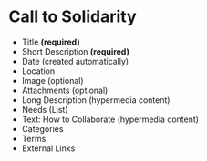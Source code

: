 # Call to Solidarity

- Title **(required)**
- Short Description **(required)**
- Date (created automatically)
- Location
- Image (optional)
- Attachments (optional)
- Long Description (hypermedia content)
- Needs (List)
- Text: How to Collaborate (hypermedia content)
- Categories
- Terms
- External Links

